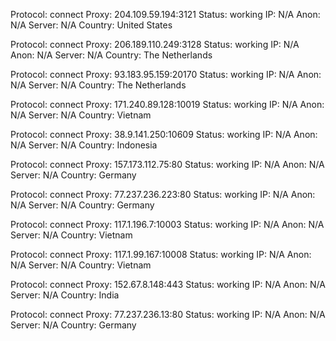 Protocol: connect
Proxy: 204.109.59.194:3121
Status: working
IP: N/A
Anon: N/A
Server: N/A
Country: United States

Protocol: connect
Proxy: 206.189.110.249:3128
Status: working
IP: N/A
Anon: N/A
Server: N/A
Country: The Netherlands

Protocol: connect
Proxy: 93.183.95.159:20170
Status: working
IP: N/A
Anon: N/A
Server: N/A
Country: The Netherlands

Protocol: connect
Proxy: 171.240.89.128:10019
Status: working
IP: N/A
Anon: N/A
Server: N/A
Country: Vietnam

Protocol: connect
Proxy: 38.9.141.250:10609
Status: working
IP: N/A
Anon: N/A
Server: N/A
Country: Indonesia

Protocol: connect
Proxy: 157.173.112.75:80
Status: working
IP: N/A
Anon: N/A
Server: N/A
Country: Germany

Protocol: connect
Proxy: 77.237.236.223:80
Status: working
IP: N/A
Anon: N/A
Server: N/A
Country: Germany

Protocol: connect
Proxy: 117.1.196.7:10003
Status: working
IP: N/A
Anon: N/A
Server: N/A
Country: Vietnam

Protocol: connect
Proxy: 117.1.99.167:10008
Status: working
IP: N/A
Anon: N/A
Server: N/A
Country: Vietnam

Protocol: connect
Proxy: 152.67.8.148:443
Status: working
IP: N/A
Anon: N/A
Server: N/A
Country: India

Protocol: connect
Proxy: 77.237.236.13:80
Status: working
IP: N/A
Anon: N/A
Server: N/A
Country: Germany

